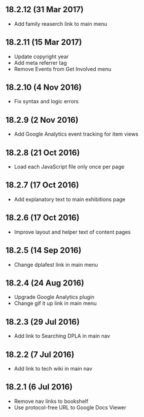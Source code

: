 18.2.12 (31 Mar 2017)
---
* Add family reaserch link to main menu

18.2.11 (15 Mar 2017)
---
* Update copyright year
* Add meta referrer tag
* Remove Events from Get Involved menu

18.2.10 (4 Nov 2016)
---
* Fix syntax and logic errors

18.2.9 (2 Nov 2016)
---
* Add Google Analytics event tracking for item views

18.2.8 (21 Oct 2016)
---
* Load each JavaScript file only once per page

18.2.7 (17 Oct 2016)
---
* Add explanatory text to main exhibitions page

18.2.6 (17 Oct 2016)
---
* Improve layout and helper text of content pages

18.2.5 (14 Sep 2016)
---
* Change dplafest link in main menu

18.2.4 (24 Aug 2016)
---
* Upgrade Google Analytics plugin
* Change gif it up link in main menu

18.2.3 (29 Jul 2016)
---
* Add link to Searching DPLA in main nav

18.2.2 (7 Jul 2016)
---
* Add link to tech wiki in main nav

18.2.1 (6 Jul 2016)
---
* Remove nav links to bookshelf
* Use protocol-free URL to Google Docs Viewer
